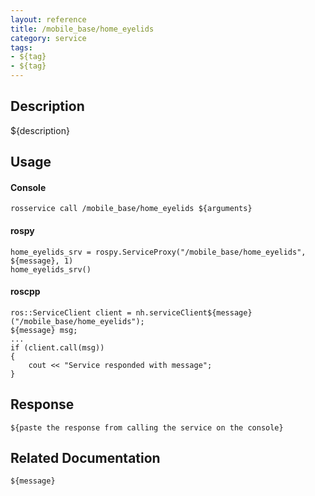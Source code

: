 ```yaml
---
layout: reference
title: /mobile_base/home_eyelids
category: service
tags: 
- ${tag} 
- ${tag}
---
```


## Description
${description}

## Usage
#### Console
```
rosservice call /mobile_base/home_eyelids ${arguments}
```

#### rospy
```
home_eyelids_srv = rospy.ServiceProxy("/mobile_base/home_eyelids", ${message}, 1)
home_eyelids_srv()
```

#### roscpp
```
ros::ServiceClient client = nh.serviceClient${message}("/mobile_base/home_eyelids");
${message} msg;
...
if (client.call(msg))
{
    cout << "Service responded with message";
}
```

## Response
```
${paste the response from calling the service on the console}
```

## Related Documentation
``${message}``  